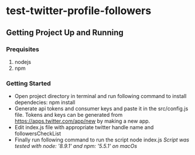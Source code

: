 # test-twitter-profile-followers
## Getting Project Up and Running
### Prequisites
1. nodejs
2. npm

### Getting Started
- Open project directory in terminal and run following command to install dependecies:
		npm install
- Generate api tokens and consumer keys and paste it in the src/config.js file. Tokens and keys can be generated from   https://apps.twitter.com/app/new by making a new app.
- Edit index.js file with appropriate twitter handle name and followersCheckList
- Finally run following command to run the script
		node index.js 
*Script was tested with node: '8.9.1' and npm: '5.5.1' on macOs*